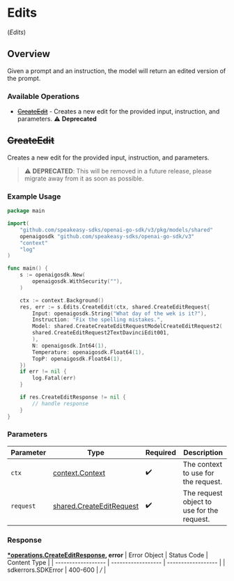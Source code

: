 # Edits
(*Edits*)

## Overview

Given a prompt and an instruction, the model will return an edited version of the prompt.

### Available Operations

* [~~CreateEdit~~](#createedit) - Creates a new edit for the provided input, instruction, and parameters. :warning: **Deprecated**

## ~~CreateEdit~~

Creates a new edit for the provided input, instruction, and parameters.

> :warning: **DEPRECATED**: This will be removed in a future release, please migrate away from it as soon as possible.

### Example Usage

```go
package main

import(
	"github.com/speakeasy-sdks/openai-go-sdk/v3/pkg/models/shared"
	openaigosdk "github.com/speakeasy-sdks/openai-go-sdk/v3"
	"context"
	"log"
)

func main() {
    s := openaigosdk.New(
        openaigosdk.WithSecurity(""),
    )

    ctx := context.Background()
    res, err := s.Edits.CreateEdit(ctx, shared.CreateEditRequest{
        Input: openaigosdk.String("What day of the wek is it?"),
        Instruction: "Fix the spelling mistakes.",
        Model: shared.CreateCreateEditRequestModelCreateEditRequest2(
        shared.CreateEditRequest2TextDavinciEdit001,
        ),
        N: openaigosdk.Int64(1),
        Temperature: openaigosdk.Float64(1),
        TopP: openaigosdk.Float64(1),
    })
    if err != nil {
        log.Fatal(err)
    }

    if res.CreateEditResponse != nil {
        // handle response
    }
}
```

### Parameters

| Parameter                                                                | Type                                                                     | Required                                                                 | Description                                                              |
| ------------------------------------------------------------------------ | ------------------------------------------------------------------------ | ------------------------------------------------------------------------ | ------------------------------------------------------------------------ |
| `ctx`                                                                    | [context.Context](https://pkg.go.dev/context#Context)                    | :heavy_check_mark:                                                       | The context to use for the request.                                      |
| `request`                                                                | [shared.CreateEditRequest](../../pkg/models/shared/createeditrequest.md) | :heavy_check_mark:                                                       | The request object to use for the request.                               |


### Response

**[*operations.CreateEditResponse](../../pkg/models/operations/createeditresponse.md), error**
| Error Object       | Status Code        | Content Type       |
| ------------------ | ------------------ | ------------------ |
| sdkerrors.SDKError | 400-600            | */*                |
